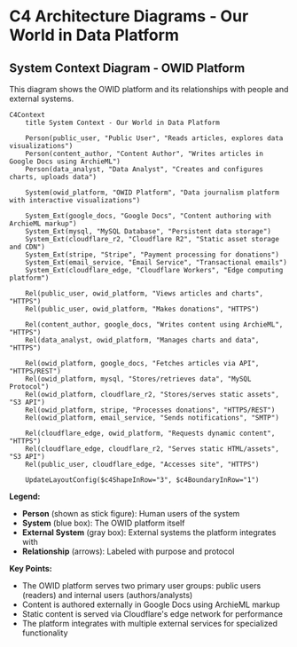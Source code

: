 # C4 Architecture Diagrams - Our World in Data Platform

## System Context Diagram - OWID Platform

This diagram shows the OWID platform and its relationships with people and external systems.

```mermaid
C4Context
    title System Context - Our World in Data Platform

    Person(public_user, "Public User", "Reads articles, explores data visualizations")
    Person(content_author, "Content Author", "Writes articles in Google Docs using ArchieML")
    Person(data_analyst, "Data Analyst", "Creates and configures charts, uploads data")

    System(owid_platform, "OWID Platform", "Data journalism platform with interactive visualizations")

    System_Ext(google_docs, "Google Docs", "Content authoring with ArchieML markup")
    System_Ext(mysql, "MySQL Database", "Persistent data storage")
    System_Ext(cloudflare_r2, "Cloudflare R2", "Static asset storage and CDN")
    System_Ext(stripe, "Stripe", "Payment processing for donations")
    System_Ext(email_service, "Email Service", "Transactional emails")
    System_Ext(cloudflare_edge, "Cloudflare Workers", "Edge computing platform")

    Rel(public_user, owid_platform, "Views articles and charts", "HTTPS")
    Rel(public_user, owid_platform, "Makes donations", "HTTPS")

    Rel(content_author, google_docs, "Writes content using ArchieML", "HTTPS")
    Rel(data_analyst, owid_platform, "Manages charts and data", "HTTPS")

    Rel(owid_platform, google_docs, "Fetches articles via API", "HTTPS/REST")
    Rel(owid_platform, mysql, "Stores/retrieves data", "MySQL Protocol")
    Rel(owid_platform, cloudflare_r2, "Stores/serves static assets", "S3 API")
    Rel(owid_platform, stripe, "Processes donations", "HTTPS/REST")
    Rel(owid_platform, email_service, "Sends notifications", "SMTP")

    Rel(cloudflare_edge, owid_platform, "Requests dynamic content", "HTTPS")
    Rel(cloudflare_edge, cloudflare_r2, "Serves static HTML/assets", "S3 API")
    Rel(public_user, cloudflare_edge, "Accesses site", "HTTPS")

    UpdateLayoutConfig($c4ShapeInRow="3", $c4BoundaryInRow="1")
```

**Legend:**

- **Person** (shown as stick figure): Human users of the system
- **System** (blue box): The OWID platform itself
- **External System** (gray box): External systems the platform integrates with
- **Relationship** (arrows): Labeled with purpose and protocol

**Key Points:**

- The OWID platform serves two primary user groups: public users (readers) and internal users (authors/analysts)
- Content is authored externally in Google Docs using ArchieML markup
- Static content is served via Cloudflare's edge network for performance
- The platform integrates with multiple external services for specialized functionality
